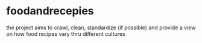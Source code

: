 # foodandrecepies
the project aims to crawl, clean, standardize (if possible) and provide a view on how food recipes vary thru different cultures 
